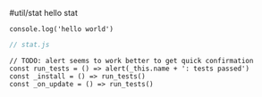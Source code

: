 #util/stat hello stat

```js_input
console.log('hello world')
```

```js_removed:stat.js
// stat.js
```

```js:js_removed
// TODO: alert seems to work better to get quick confirmation
const run_tests = () => alert(_this.name + ': tests passed')
const _install = () => run_tests()
const _on_update = () => run_tests()
```